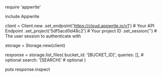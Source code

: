 require 'appwrite'

include Appwrite

client = Client.new
    .set_endpoint('https://cloud.appwrite.io/v1') # Your API Endpoint
    .set_project('5df5acd0d48c2') # Your project ID
    .set_session('') # The user session to authenticate with

storage = Storage.new(client)

response = storage.list_files(
    bucket_id: '[BUCKET_ID]',
    queries: [], # optional
    search: '[SEARCH]' # optional
)

puts response.inspect
